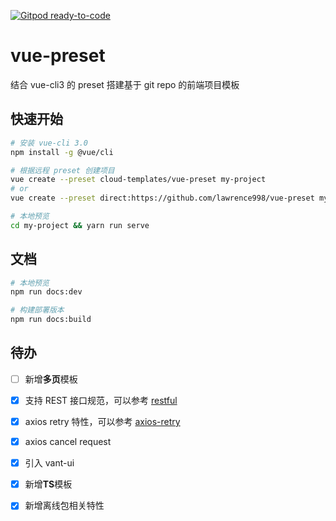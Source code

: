 [![Gitpod ready-to-code](https://img.shields.io/badge/Gitpod-ready--to--code-blue?logo=gitpod)](https://gitpod.io/#https://github.com/cloud-templates/vue-preset)

# vue-preset
结合 vue-cli3 的 preset 搭建基于 git repo 的前端项目模板

## 快速开始

```bash
# 安装 vue-cli 3.0
npm install -g @vue/cli

# 根据远程 preset 创建项目
vue create --preset cloud-templates/vue-preset my-project
# or
vue create --preset direct:https://github.com/lawrence998/vue-preset my-project --clone

# 本地预览
cd my-project && yarn run serve

```

## 文档
```bash
# 本地预览
npm run docs:dev

# 构建部署版本
npm run docs:build
```
## 待办
- [ ] 新增**多页**模板
- [x] 支持 REST 接口规范，可以参考 [restful](https://github.com/lawrence998/vue-preset/blob/ece3b851d947ec00d42815919ca32bb1e84be1b3/generator/template/src/services/request.js#L136)
- [x] axios retry 特性，可以参考 [axios-retry](https://github.com/lawrence998/vue-preset/blob/axios-retry/generator/template/src/services/request.js)
- [x] axios cancel request
- [x] 引入 vant-ui
- [x] 新增**TS**模板
- [x] 新增离线包相关特性

